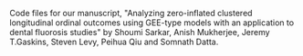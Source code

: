 Code files for our manuscript, "Analyzing zero-inflated clustered longitudinal ordinal outcomes using GEE-type models with an application to dental fluorosis studies" by Shoumi Sarkar, Anish Mukherjee, Jeremy T.Gaskins, Steven Levy, Peihua Qiu and Somnath Datta.
